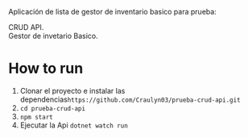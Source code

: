 Aplicación de lista de gestor de inventario basico para prueba:

CRUD API.\
Gestor de invetario Basico.


# How to run

1. Clonar el proyecto e instalar las dependencias`https://github.com/Craulyn03/prueba-crud-api.git`
3. `cd prueba-crud-api`
4. `npm start`
5. Ejecutar la Api
`dotnet watch run`

